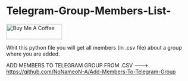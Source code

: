 # Telegram-Group-Members-List-

<a href="https://www.buymeacoffee.com/NoNameoNA" target="_blank"><img src="https://cdn.buymeacoffee.com/buttons/v2/default-black.png" alt="Buy Me A Coffee" style="height: 41px !important;width: 150px !important;" ></a>

Whit this python file you will get all members (in .csv file) about a group where you are added.

ADD MEMBERS TO TELEGRAM GROUP FROM .CSV ---> https://github.com/NoNameoN-A/Add-Members-To-Telegram-Group
